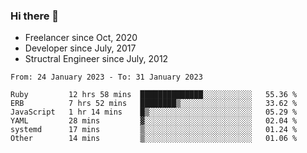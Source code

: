 ### Hi there 👋

- Freelancer since Oct, 2020
- Developer since July, 2017
- Structral Engineer since July, 2012

<!--START_SECTION:waka-->

```text
From: 24 January 2023 - To: 31 January 2023

Ruby         12 hrs 58 mins  ██████████████░░░░░░░░░░░   55.36 %
ERB          7 hrs 52 mins   ████████▒░░░░░░░░░░░░░░░░   33.62 %
JavaScript   1 hr 14 mins    █▒░░░░░░░░░░░░░░░░░░░░░░░   05.29 %
YAML         28 mins         ▓░░░░░░░░░░░░░░░░░░░░░░░░   02.04 %
systemd      17 mins         ▒░░░░░░░░░░░░░░░░░░░░░░░░   01.24 %
Other        14 mins         ▒░░░░░░░░░░░░░░░░░░░░░░░░   01.06 %
```

<!--END_SECTION:waka-->
